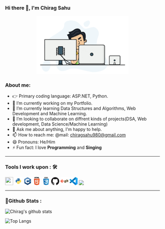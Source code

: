 ### Hi there 👋, I'm Chirag Sahu

<div id="header" align="center">
  <img src="https://raw.githubusercontent.com/rajpratyush/rajpratyush/master/me_1.gif" width="300"/>
</div>





<!--
**Chirag980/Chirag980** is a ✨ _special_ ✨ repository because its `README.md` (this file) appears on your GitHub profile.

Here are some ideas to get you started:-->

### About me:
- 👉 Primary coding language: ASP.NET, Python.
- 🔭 I’m currently working on my Portfolio.
- 🌱 I’m currently learning Data Structures and Algorithms, Web Development and Machine Learning.
- 👯 I’m looking to collaborate on diffrent kinds of projects(DSA, Web development, Data Science/Machine Learning)
- 💬 Ask me about anything, I'm happy to help. 
- 📫 How to reach me: @mail: chiragsahu980@gmail.com
- 😄 Pronouns: He/Him
- ⚡ Fun fact: I love <b>Programming</b> and <b>Singing</b>

<hr>

### Tools I work upon : 🛠

<code><img width="26px" height="26px" src="https://msatechnosoft.in/blog/wp-content/uploads/2018/09/asp.net-logo-MSA-Technosoft.png"></code>
<code><img width="26px" src="https://raw.githubusercontent.com/github/explore/80688e429a7d4ef2fca1e82350fe8e3517d3494d/topics/python/python.png"></code>
<code><img width="26px" src="https://raw.githubusercontent.com/github/explore/80688e429a7d4ef2fca1e82350fe8e3517d3494d/topics/cpp/cpp.png"></code>
<code><img width="26px" src="https://raw.githubusercontent.com/github/explore/80688e429a7d4ef2fca1e82350fe8e3517d3494d/topics/html/html.png"></code>
<code><img width="26px" src="https://raw.githubusercontent.com/github/explore/80688e429a7d4ef2fca1e82350fe8e3517d3494d/topics/css/css.png"></code>
<code><img width="26px" src="https://raw.githubusercontent.com/github/explore/78df643247d429f6cc873026c0622819ad797942/topics/github/github.png"></code>
<code><img width="26px" src="https://raw.githubusercontent.com/github/explore/80688e429a7d4ef2fca1e82350fe8e3517d3494d/topics/git/git.png"></code>
<code><img width="26px" src="https://raw.githubusercontent.com/github/explore/80688e429a7d4ef2fca1e82350fe8e3517d3494d/topics/visual-studio-code/visual-studio-code.png"></code>
<code><img width="26px" src="https://miro.medium.com/max/518/1*FogMIj4gYwp3fTHLZuwavQ.png"></code>


<hr>

### 🏁Github Stats :

![Chirag's github stats](https://github-readme-stats.vercel.app/api?username=Chirag980&count_private=true&show_icons=true&theme=radical&hide_rank=false)

![Top Langs](https://github-readme-stats.vercel.app/api/top-langs/?username=Chirag980)

